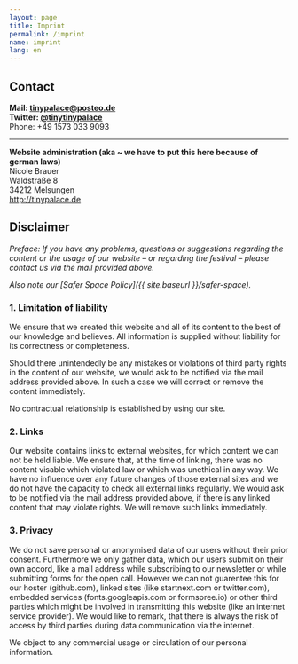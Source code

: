 ```yaml
---
layout: page
title: Imprint
permalink: /imprint
name: imprint
lang: en
---
```


## Contact

**Mail: <a href='mailt&#111;&#58;ti&#110;%7&#57;p&#97;lace&#64;p%&#54;F&#37;7&#51;&#37;7&#52;&#101;&#111;&#46;&#100;e'>tin<span style="display:none">REMOVETHIS</span>ypala&#99;e&#64;post&#101;o&#46;d&#101;</a>**  
**Twitter: <a href="http://twitter.com/tinytinypalace" target="_blank">@tinytinypalace</a>**  
Phone: +49 1573 033 9093

------

**Website administration (aka ~ we have to put this here because of german laws)**  
Nicole Brauer  
Waldstraße 8  
34212 Melsungen  
http://tinypalace.de  



## Disclaimer

*Preface: If you have any problems, questions or suggestions regarding the content or the usage of our website – or regarding the festival – please contact us via the mail provided above.*  

*Also note our [Safer Space Policy]({{ site.baseurl }}/safer-space).*

### 1. Limitation of liability

We ensure that we created this website and all of its content to the best of our knowledge and believes.
All information is supplied without liability for its correctness or completeness.

Should there unintendedly be any mistakes or violations of third party rights in the content of our website, we would ask to be notified via the mail address provided above. In such a case we will correct or remove the content immediately.

No contractual relationship is established by using our site.

### 2. Links

Our website contains links to external websites, for which content we can not be held liable.
We ensure that, at the time of linking, there was no content visable which violated law or which was unethical in any way.
We have no influence over any future changes of those external sites and we do not have the capacity to check all external links regularly.
We would ask to be notified via the mail address provided above, if there is any linked content that may violate rights. We will remove such links immediately.

### 3. Privacy

We do not save personal or anonymised data of our users without their prior consent. Furthermore we only gather data, which our users submit on their own accord, like a mail address while subscribing to our newsletter or while submitting forms for the open call.
However we can not guarentee this for our hoster (github.com), linked sites (like startnext.com or twitter.com), embedded services (fonts.googleapis.com or formspree.io) or other third parties which might be involved in transmitting this website (like an internet service provider).
We would like to remark, that there is always the risk of access by third parties during data communication via the internet.

We object to any commercial usage or circulation of our personal information.